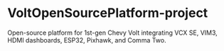 # VoltOpenSourcePlatform-project
Open-source platform for 1st-gen Chevy Volt integrating VCX SE, VIM3, HDMI dashboards, ESP32, Pixhawk, and Comma Two.
